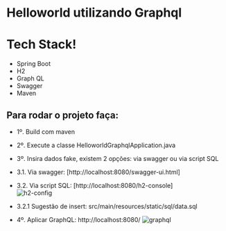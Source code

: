 # Helloworld utilizando Graphql

# Tech Stack!

  - Spring Boot 
  - H2
  - Graph QL
  - Swagger
  - Maven

## Para rodar o projeto faça:


 - 1º. Build com maven

 - 2º. Execute a classe HelloworldGraphqlApplication.java

 - 3º. Insira dados fake, existem 2 opções: via swagger ou via script SQL
 
 - 3.1. Via swagger: [http://localhost:8080/swagger-ui.html]

 - 3.2. Via script SQL: [http://localhost:8080/h2-console] \
 ![h2-config](https://user-images.githubusercontent.com/18357844/44362362-34f09880-a497-11e8-88a8-7139b8a687bf.png) 

 - 3.2.1 Sugestão de insert: src/main/resources/static/sql/data.sql

 - 4º. Aplicar GraphQL: http://localhost:8080/
 ![graphql](https://user-images.githubusercontent.com/18357844/44362571-c6f8a100-a497-11e8-9722-cbe4599d9dc5.jpg)
